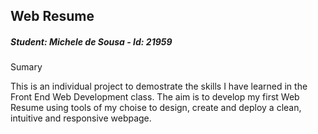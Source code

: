 <h2> Web Resume </h2>

<h5> Student: Michele de Sousa - Id: 21959 </h5>

Sumary

This is an individual project to demostrate the skills I have learned in the Front End Web Development class.
The aim is to develop my first Web Resume using tools of my choise to design, create and deploy a clean, intuitive and responsive webpage. 
